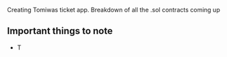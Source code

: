 Creating Tomiwas ticket app. Breakdown of all the .sol contracts coming up

## Important things to note
-   T